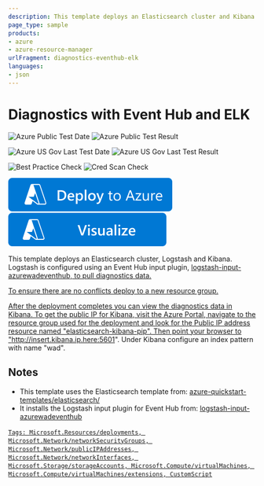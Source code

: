 ```yaml
---
description: This template deploys an Elasticsearch cluster and Kibana and Logstash VMs. Logstash is configured with an input plugin to pull diagnostics data from Event Hub.
page_type: sample
products:
- azure
- azure-resource-manager
urlFragment: diagnostics-eventhub-elk
languages:
- json
---
```

# Diagnostics with Event Hub and ELK

![Azure Public Test Date](https://azurequickstartsservice.blob.core.windows.net/badges/application-workloads/elk/diagnostics-eventhub-elk/PublicLastTestDate.svg)
![Azure Public Test Result](https://azurequickstartsservice.blob.core.windows.net/badges/application-workloads/elk/diagnostics-eventhub-elk/PublicDeployment.svg)

![Azure US Gov Last Test Date](https://azurequickstartsservice.blob.core.windows.net/badges/application-workloads/elk/diagnostics-eventhub-elk/FairfaxLastTestDate.svg)
![Azure US Gov Last Test Result](https://azurequickstartsservice.blob.core.windows.net/badges/application-workloads/elk/diagnostics-eventhub-elk/FairfaxDeployment.svg)

![Best Practice Check](https://azurequickstartsservice.blob.core.windows.net/badges/application-workloads/elk/diagnostics-eventhub-elk/BestPracticeResult.svg)
![Cred Scan Check](https://azurequickstartsservice.blob.core.windows.net/badges/application-workloads/elk/diagnostics-eventhub-elk/CredScanResult.svg)

[![Deploy To Azure](https://raw.githubusercontent.com/Azure/azure-quickstart-templates/master/1-CONTRIBUTION-GUIDE/images/deploytoazure.svg?sanitize=true)](https://portal.azure.com/#create/Microsoft.Template/uri/https%3A%2F%2Fraw.githubusercontent.com%2FAzure%2Fazure-quickstart-templates%2Fmaster%2Fapplication-workloads%2Felk%2Fdiagnostics-eventhub-elk%2Fazuredeploy.json)  [![Visualize](https://raw.githubusercontent.com/Azure/azure-quickstart-templates/master/1-CONTRIBUTION-GUIDE/images/visualizebutton.svg?sanitize=true)](http://armviz.io/#/?load=https%3A%2F%2Fraw.githubusercontent.com%2FAzure%2Fazure-quickstart-templates%2Fmaster%2Fapplication-workloads%2Felk%2Fdiagnostics-eventhub-elk%2Fazuredeploy.json)

This template deploys an Elasticsearch cluster, Logstash and Kibana. Logstash is configured using an Event Hub input plugin,
<a href="https://github.com/Azure/azure-diagnostics-tools/tree/master/Logstash/logstash-input-azurewadeventhub">logstash-input-azurewadeventhub, to pull diagnostics data.

To ensure there are no conflicts deploy to a new resource group.

After the deployment completes you can view the diagnostics data in Kibana. To get the public IP for Kibana, visit the Azure Portal, navigate to the resource group used for the deployment and look for the Public IP address resource named "elasticsearch-kibana-pip". Then point your browser to "http://insert.kibana.ip.here:5601". Under Kibana configure an index pattern with name "wad".

## Notes

- This template uses the Elasticsearch template from: <a href="../elasticsearch">azure-quickstart-templates/elasticsearch/<a/>
- It installs the Logstash input plugin for Event Hub from: <a href="https://github.com/Azure/azure-diagnostics-tools/tree/master/Logstash/logstash-input-azurewadeventhub">logstash-input-azurewadeventhub

`Tags: Microsoft.Resources/deployments, Microsoft.Network/networkSecurityGroups, Microsoft.Network/publicIPAddresses, Microsoft.Network/networkInterfaces, Microsoft.Storage/storageAccounts, Microsoft.Compute/virtualMachines, Microsoft.Compute/virtualMachines/extensions, CustomScript`
